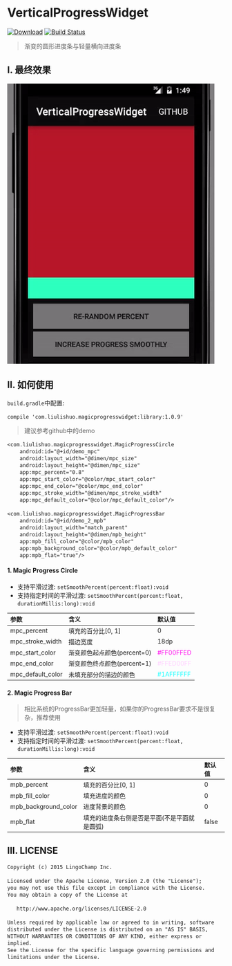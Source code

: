 # VerticalProgressWidget

[![Download][bintray_svg]][bintray_link]
[![Build Status][build_status_svg]][build_status_link]

> 渐变的圆形进度条与轻量横向进度条

## I. 最终效果

![demo gif][demo_gif]

## II. 如何使用

`build.gradle`中配置:

```
compile 'com.liulishuo.magicprogresswidget:library:1.0.9'
```

> 建议参考github中的demo

```
<com.liulishuo.magicprogresswidget.MagicProgressCircle
    android:id="@+id/demo_mpc"
    android:layout_width="@dimen/mpc_size"
    android:layout_height="@dimen/mpc_size"
    app:mpc_percent="0.8"
    app:mpc_start_color="@color/mpc_start_color"
    app:mpc_end_color="@color/mpc_end_color"
    app:mpc_stroke_width="@dimen/mpc_stroke_width"
    app:mpc_default_color="@color/mpc_default_color"/>

<com.liulishuo.magicprogresswidget.MagicProgressBar
    android:id="@+id/demo_2_mpb"
    android:layout_width="match_parent"
    android:layout_height="@dimen/mpb_height"
    app:mpb_fill_color="@color/mpb_color"
    app:mpb_background_color="@color/mpb_default_color"
    app:mpb_flat="true"/>
```

#### 1. Magic Progress Circle

- 支持平滑过渡: `setSmoothPercent(percent:float):void`
- 支持指定时间的平滑过渡: `setSmoothPercent(percent:float, durationMillis:long):void`

| 参数 | 含义 | 默认值 |
| :--- | :--- | :--- |
| mpc_percent | 填充的百分比[0, 1] | 0 |
| mpc_stroke_width | 描边宽度 | 18dp |
| mpc_start_color | 渐变颜色起点颜色(percent=0) | <font color="#FF00FFED">#FF00FFED</font> |
| mpc_end_color | 渐变颜色终点颜色(percent=1) | <font color="#FFED00FF">#FFED00FF</font> |
| mpc_default_color | 未填充部分的描边的颜色 | <font color="#1AFFFFFF">#1AFFFFFF</font> |

#### 2. Magic Progress Bar

> 相比系统的ProgressBar更加轻量，如果你的ProgressBar要求不是很复杂，推荐使用

- 支持平滑过渡: `setSmoothPercent(percent:float):void`
- 支持指定时间的平滑过渡: `setSmoothPercent(percent:float, durationMillis:long):void`

| 参数 | 含义 | 默认值 |
| :--- | :--- | :--- |
| mpb_percent | 填充的百分比[0, 1] | 0 |
| mpb_fill_color | 填充进度的颜色 | 0 |
| mpb_background_color | 进度背景的颜色 | 0 |
| mpb_flat | 填充的进度条右侧是否是平面(不是平面就是圆弧) | false |

## III. LICENSE

```
Copyright (c) 2015 LingoChamp Inc.

Licensed under the Apache License, Version 2.0 (the "License");
you may not use this file except in compliance with the License.
You may obtain a copy of the License at

   http://www.apache.org/licenses/LICENSE-2.0

Unless required by applicable law or agreed to in writing, software
distributed under the License is distributed on an "AS IS" BASIS,
WITHOUT WARRANTIES OR CONDITIONS OF ANY KIND, either express or implied.
See the License for the specific language governing permissions and
limitations under the License.
```

[demo_gif]: https://github.com/tausiq/VerticalProgressWidget/blob/master/art/demo2.gif
[bintray_svg]: https://api.bintray.com/packages/jacksgong/maven/MagicProgressWidget/images/download.svg
[bintray_link]: https://bintray.com/jacksgong/maven/MagicProgressWidget/_latestVersion
[build_status_svg]: https://travis-ci.org/lingochamp/MagicProgressWidget.svg?branch=master
[build_status_link]: https://travis-ci.org/lingochamp/MagicProgressWidget
